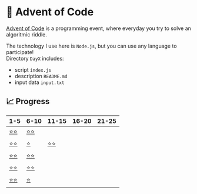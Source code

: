 # 🎄 Advent of Code

[Advent of Code](https://adventofcode.com/) is a programming event, where everyday you try to solve an algoritmic riddle.

The technology I use here is `Node.js`, but you can use any language to participate!\
Directory `DayX` includes: 
* script `index.js` 
* description `README.md`
* input data `input.txt`


## 📈 Progress
| 1-5 | 6-10 | 11-15 | 16-20 | 21-25 |
|---|---|---|---|---|
|[⭐⭐](https://github.com/TheSylwio/advent-of-code/tree/master/src/Day1)|[⭐⭐](https://github.com/TheSylwio/advent-of-code/tree/master/src/Day6)| | | |
|[⭐⭐](https://github.com/TheSylwio/advent-of-code/tree/master/src/Day2)|[⭐](https://github.com/TheSylwio/advent-of-code/tree/master/src/Day7)|[⭐⭐](https://github.com/TheSylwio/advent-of-code/tree/master/src/Day12)| | |
|[⭐⭐](https://github.com/TheSylwio/advent-of-code/tree/master/src/Day3)|[⭐⭐](https://github.com/TheSylwio/advent-of-code/tree/master/src/Day8)| | | |
|[⭐⭐](https://github.com/TheSylwio/advent-of-code/tree/master/src/Day4)|[⭐⭐](https://github.com/TheSylwio/advent-of-code/tree/master/src/Day9)| | | |
|[⭐⭐](https://github.com/TheSylwio/advent-of-code/tree/master/src/Day5)|[⭐](https://github.com/TheSylwio/advent-of-code/tree/master/src/Day10)| | | |
